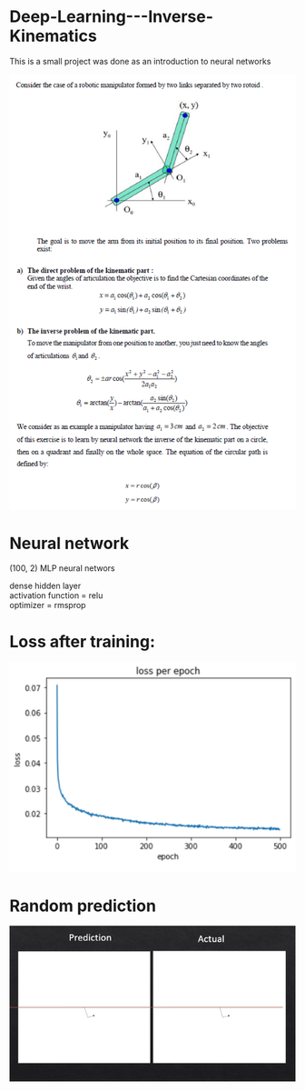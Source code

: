# Deep-Learning---Inverse-Kinematics

This is a small project was done as an introduction to neural networks

![alt text](https://github.com/Elie-A-98/Deep-Learning---Inverse-Kinematics/blob/main/img1.png)

# Neural network

(100, 2) MLP neural networs

dense hidden layer  
activation function = relu  
optimizer = rmsprop  

# Loss after training:

![alt text](https://github.com/Elie-A-98/Deep-Learning---Inverse-Kinematics/blob/main/loss.png)

# Random prediction

![alt text](https://github.com/Elie-A-98/Deep-Learning---Inverse-Kinematics/blob/main/predictionvsactual.png)
